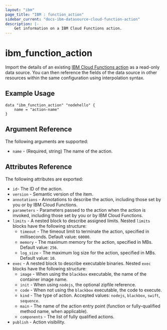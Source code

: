 ```yaml
---
layout: "ibm"
page_title: "IBM : function_action"
sidebar_current: "docs-ibm-datasource-cloud-function-action"
description: |- 
    Get information on a IBM Cloud Functions action.
---
```


# ibm\_function_action

Import the details of an existing [IBM Cloud Functions action](https://console.bluemix.net/docs/openwhisk/openwhisk_actions.html#openwhisk_actions) as a read-only data source. You can then reference the fields of the data source in other resources within the same configuration using interpolation syntax.

## Example Usage

```hcl
data "ibm_function_action" "nodehello" {
    name = "action-name"		  
}
```

## Argument Reference

The following arguments are supported:

* `name` - (Required, string) The name of the action.

## Attributes Reference

The following attributes are exported:

* `id`- The ID of the action.
* `version` - Semantic version of the item.
* `annotations` - Annotations to describe the action, including those set by you or by IBM Cloud Functions.
* `parameters` - Parameters passed to the action when the action is invoked, including those set by you or by IBM Cloud Functions.
* `limits` - A nested block to describe assigned limits. Nested `limits` blocks have the following structure:
    * `timeout` - The timeout limit to terminate the action, specified in milliseconds. Default value: `60000`.
    * `memory` - The maximum memory for the action, specified in MBs. Default value: `256`.
    * `log_size` - The maximum log size for the action, specified in MBs. Default value: `10`.
* `exec` - A nested block to describe executable binaries. Nested `exec` blocks have the following structure:
    * `image` - When using the `blackbox` executable, the name of the container image name.
    * `init` - When using `nodejs`, the optional zipfile reference.
    * `code` - When not using the `blackbox` executable, the code to execute. 
    * `kind` - The type of action. Accepted values: `nodejs`, `blackbox`, `swift`, `sequence`.
    * `main` - The name of the action entry point (function or fully-qualified method name, when applicable).
    * `components` - The list of fully qualified actions.
* `publish` - Action visibility.
